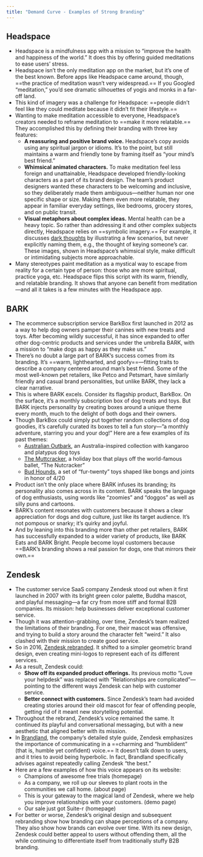 ```yaml
---
title: "Demand Curve - Examples of Strong Branding"
---
```

## Headspace
- Headspace is a mindfulness app with a mission to “improve the health and happiness of the world.” It does this by offering guided meditations to ease users’ stress.
- Headspace isn’t the only meditation app on the market, but it’s one of the best known. Before apps like Headspace came around, though, ==the practice of meditation wasn’t very widespread.== If you Googled “meditation,” you’d see dramatic silhouettes of yogis and monks in a far-off land.
- This kind of imagery was a challenge for Headspace: ==people didn’t feel like they could meditate because it didn’t fit their lifestyle.==
- Wanting to make meditation accessible to everyone, Headspace’s creators needed to reframe meditation to ==make it more relatable.== They accomplished this by defining their branding with three key features:
	- **A reassuring and positive brand voice.** Headspace’s copy avoids using any spiritual jargon or idioms. It’s to the point, but still maintains a warm and friendly tone by framing itself as “your mind’s best friend.”
	- **Whimsical animated characters.** To make meditation feel less foreign and unattainable, Headspace developed friendly-looking characters as a part of its brand design. The team’s product designers wanted these characters to be welcoming and inclusive, so they deliberately made them ambiguous—neither human nor one specific shape or size. Making them even more relatable, they appear in familiar everyday settings, like bedrooms, grocery stores, and on public transit.
	- **Visual metaphors about complex ideas.** Mental health can be a heavy topic. So rather than addressing it and other complex subjects directly, Headspace relies on ==symbolic imagery.== For example, it discusses [dark thoughts](https://www.youtube.com/watch?v=L7u5N2MfTNU) by illustrating a few scenarios, but never explicitly naming them, e.g., the thought of keying someone’s car. These images, shown in Headspace’s whimsical style, make difficult or intimidating subjects more approachable.
- Many stereotypes paint meditation as a mystical way to escape from reality for a certain type of person: those who are more spiritual, practice yoga, etc. Headspace flips this script with its warm, friendly, and relatable branding. It shows that anyone can benefit from meditation—and all it takes is a few minutes with the Headspace app.

## BARK
- The ecommerce subscription service BarkBox first launched in 2012 as a way to help dog owners pamper their canines with new treats and toys. After becoming wildly successful, it has since expanded to offer other dog-centric products and services under the umbrella BARK, with a mission to “make dogs as happy as they make us.”
- There’s no doubt a large part of BARK’s success comes from its branding. It’s ==warm, lighthearted, and goofy==—fitting traits to describe a company centered around man’s best friend. Some of the most well-known pet retailers, like Petco and Petsmart, have similarly friendly and casual brand personalities, but unlike BARK, they lack a clear narrative. 
- This is where BARK excels. Consider its flagship product, BarkBox. On the surface, it’s a monthly subscription box of dog treats and toys. But BARK injects personality by creating boxes around a unique theme every month, much to the delight of both dogs and their owners.
- Though BarkBox could simply put together random collections of dog goodies, it’s carefully curated its boxes to tell a fun story—”a monthly adventure, starring you and your dog!” Here are a few examples of its past themes:
	- [Australian Outbark](https://www.barkbox.com/themes/australian-outbark), an Australia-inspired collection with kangaroo and platypus dog toys
	- [The Muttcracker](https://www.barkbox.com/themes/muttcracker), a holiday box that plays off the world-famous ballet, “The Nutcracker”
	- [Bud Hounds](https://www.barkbox.com/themes/bud-hounds), a set of “fur-twenty” toys shaped like bongs and joints in honor of 4/20
- Product isn’t the only place where BARK infuses its branding; its personality also comes across in its content. BARK speaks the language of dog enthusiasts, using words like “zoomies” and “doggos” as well as silly puns and cartoons.
- BARK’s content resonates with customers because it shows a clear appreciation for dogs and dog culture, just like its target audience. It’s not pompous or snarky; it’s quirky and joyful. 
- And by leaning into this branding more than other pet retailers, BARK has successfully expanded to a wider variety of products, like BARK Eats and BARK Bright. People become loyal customers because ==BARK’s branding shows a real passion for dogs, one that mirrors their own.==

## Zendesk
- The customer service SaaS company Zendesk stood out when it first launched in 2007 with its bright green color palette, Buddha mascot, and playful messaging—a far cry from more stiff and formal B2B companies. Its mission: help businesses deliver exceptional customer service.
- Though it was attention-grabbing, over time, Zendesk’s team realized the limitations of their branding. For one, their mascot was offensive, and trying to build a story around the character felt “weird.” It also clashed with their mission to create good service.
- So in 2016, [Zendesk rebranded](https://www.zendesk.com/blog/new-zendesk-better-customer-relationships/). It shifted to a simpler geometric brand design, even creating mini-logos to represent each of its different services.
- As a result, Zendesk could:
	-   **Show off its expanded product offerings.** Its previous motto “Love your helpdesk” was replaced with “Relationships are complicated”—pointing to the different ways Zendesk can help with customer service. 
	-   **Better connect with customers.** Since Zendesk’s team had avoided creating stories around their old mascot for fear of offending people, getting rid of it meant new storytelling potential.
- Throughout the rebrand, Zendesk’s voice remained the same. It continued its playful and conversational messaging, but with a new aesthetic that aligned better with its mission.
- In [Brandland](https://brandland.zendesk.com/), the company’s detailed style guide, Zendesk emphasizes the importance of communicating in a ==charming and “humblident” (that is, humble yet confident) voice.== It doesn’t talk down to users, and it tries to avoid being hyperbolic. In fact, Brandland specifically advises against repeatedly calling Zendesk “the best.” 
- Here are a few examples of how this voice appears on its website:
	- Champions of awesome free trials (homepage)
	-   As a company, we roll up our sleeves to plant roots in the communities we call home. (about page)
	-   This is your gateway to the magical land of Zendesk, where we help you improve relationships with your customers. (demo page)
	-   Our sale just got Suite-r (homepage)
- For better or worse, Zendesk’s original design and subsequent rebranding show how branding can shape perceptions of a company. They also show how brands can evolve over time. With its new design, Zendesk could better appeal to users without offending them, all the while continuing to differentiate itself from traditionally stuffy B2B branding.